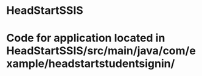 # HeadStartSSIS
# Code for application located in HeadStartSSIS/src/main/java/com/example/headstartstudentsignin/
